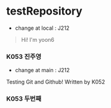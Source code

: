 # testRepository

- change at local : J212

> Hi! I'm yoon6

### K053 진주영

- change at main : J212

Testing Git and Github!
Written by K052

### K053 두번째